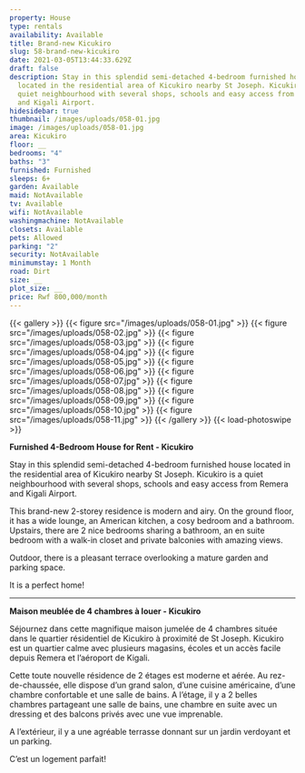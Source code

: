 ```yaml
---
property: House
type: rentals
availability: Available
title: Brand-new Kicukiro
slug: 58-brand-new-kicukiro
date: 2021-03-05T13:44:33.629Z
draft: false
description: Stay in this splendid semi-detached 4-bedroom furnished house
  located in the residential area of Kicukiro nearby St Joseph. Kicukiro is a
  quiet neighbourhood with several shops, schools and easy access from Remera
  and Kigali Airport.
hidesidebar: true
thumbnail: /images/uploads/058-01.jpg
image: /images/uploads/058-01.jpg
area: Kicukiro
floor: __
bedrooms: "4"
baths: "3"
furnished: Furnished
sleeps: 6+
garden: Available
maid: NotAvailable
tv: Available
wifi: NotAvailable
washingmachine: NotAvailable
closets: Available
pets: Allowed
parking: "2"
security: NotAvailable
minimumstay: 1 Month
road: Dirt
size: __
plot_size: __
price: Rwf 800,000/month
---
```

{{< gallery >}}
{{< figure src="/images/uploads/058-01.jpg" >}}
{{< figure src="/images/uploads/058-02.jpg" >}}
{{< figure src="/images/uploads/058-03.jpg" >}}
{{< figure src="/images/uploads/058-04.jpg" >}}
{{< figure src="/images/uploads/058-05.jpg" >}}
{{< figure src="/images/uploads/058-06.jpg" >}}
{{< figure src="/images/uploads/058-07.jpg" >}}
{{< figure src="/images/uploads/058-08.jpg" >}}
{{< figure src="/images/uploads/058-09.jpg" >}}
{{< figure src="/images/uploads/058-10.jpg" >}}
{{< figure src="/images/uploads/058-11.jpg" >}}
{{< /gallery >}}
{{< load-photoswipe >}}

**Furnished 4-Bedroom House for Rent - Kicukiro**

Stay in this splendid semi-detached 4-bedroom furnished house located in the residential area of Kicukiro nearby St Joseph. Kicukiro is a quiet neighbourhood with several shops, schools and easy access from Remera and Kigali Airport.

This brand-new 2-storey residence is modern and airy. On the ground floor, it has a wide lounge, an American kitchen, a cosy bedroom and a bathroom. Upstairs, there are 2 nice bedrooms sharing a bathroom, an en suite bedroom with a walk-in closet and private balconies with amazing views.

Outdoor, there is a pleasant terrace overlooking a mature garden and parking space.

It is a perfect home!

- - -

**Maison meublée de 4 chambres à louer - Kicukiro**

Séjournez dans cette magnifique maison jumelée de 4 chambres située dans le quartier résidentiel de Kicukiro à proximité de St Joseph. Kicukiro est un quartier calme avec plusieurs magasins, écoles et un accès facile depuis Remera et l’aéroport de Kigali.

Cette toute nouvelle résidence de 2 étages est moderne et aérée. Au rez-de-chaussée, elle dispose d’un grand salon, d’une cuisine américaine, d’une chambre confortable et une salle de bains. A l’étage, il y a 2 belles chambres partageant une salle de bains, une chambre en suite avec un dressing et des balcons privés avec une vue imprenable.

A l’extérieur, il y a une agréable terrasse donnant sur un jardin verdoyant et un parking.

C’est un logement parfait!